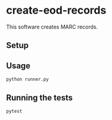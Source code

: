 # create-eod-records

This software creates MARC records.

## Setup

## Usage
```python runner.py```

## Running the tests
```pytest```